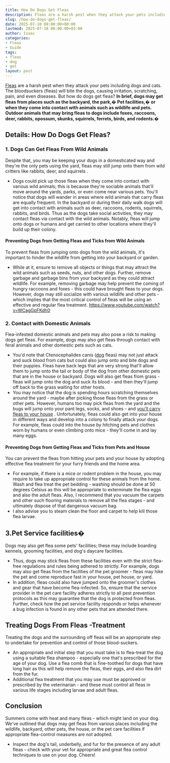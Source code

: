 ```yaml
---
title: How Do Dogs Get Fleas
description: Fleas are a harsh pest when they attack your pets including dogs and cats. The bloodsuckers fleas will bite the dogs, causing irritation, scratching, pain,...
slug: /how-do-dogs-get-fleas/
date: 2025-07-10 00:00:00+00:00
lastmod: 2025-07-10 00:00:00+03:00
author: Isaac
categories:
- Fleas
- Guide
tags:
- fleas
- dog
- get
layout: post
---
```

[Fleas](https://pestpolicy.com/best-dog-backpack-carrier-for-hiking/) are a harsh pest when they attack your pets including dogs and cats. The bloodsuckers (fleas) will bite the dogs, causing irritation, scratching, pain, and even diseases. But how do dogs get fleas?
**In brief, dogs may get fleas from places such as the backyard, the park,�**
**Pet facilities,�**
**or when they come into contact with animals such as wildlife and pets. Outdoor animals that may bring fleas to dogs include foxes, raccoons, deer, rabbits, opossum, skunks, squirrels, ferrets, birds, and rodents.�**
## Details: How Do Dogs Get Fleas?
### 1. Dogs Can Get Fleas From Wild Animals
Despite that, you may be keeping your dogs in a domesticated way and they're the only pets using the yard, fleas may still jump onto them from wild critters like rabbits, deer, and
squirrels
.
- Dogs could pick up those fleas when they come into contact with various wild animals; this is because they're sociable animals that'll move around the yards, parks, or even come near various pets.
You'll notice that dogs will wander in areas where wild animals that carry fleas are equally frequent. In the backyard or during their daily walk dogs will get into contact with animals such as
deer, raccoons, rodents, squirrels, rabbits, and birds.
Thus as the dogs take social activities, they may contact fleas via contact with the wild animals. Notably, fleas will jump onto dogs or humans and get carried to other locations where they'll build up their colony.
#### Preventing Dogs from Getting Fleas and Ticks from Wild Animals
To prevent fleas from jumping onto dogs from the wild animals, it's important to hinder the wildlife from getting into your backyard or garden.
- While at it, ensure to remove all objects or things that may attract the wild animals such as seeds, nuts, and other dogs.
Further, remove garbage and garbage bins from your backyard as they could attract wildlife. For example, removing garbage may help prevent the coming of hungry
raccoons and foxes - this could have brought fleas to your dogs.
However, dogs may still socialize with various wildlife and other pets -which implies that the most critical control of fleas will be using an effective and regular flea treatment.
https://www.youtube.com/watch?v=WCagGpFKdh0
### 2. Contact with Domestic Animals
Flea-infested domestic animals and pets may also pose a risk to making dogs get fleas. For example, dogs may also get fleas through contact with feral animals and other domestic pets such as cats.
- You'd note that Ctenocephalides canis ([dog](https://pestpolicy.com/best-dog-beds/) fleas) may not just attack and suck blood from cats but could also jump onto and bite dogs and their puppies.
Fleas have back legs that are very strong that'll allow them to jump onto the tail or body of the dog from other domestic pets that are in the house or backyard.
Dogs will also get fleas from grass - fleas will jump onto the dog and suck its blood - and then they'll jump off back to the grass waiting for other hosts.
- You may notice that the dog is spending hours scratching themselves around the yard - maybe after picking those fleas from the grass or other pets.
However, humans too may pick fleas from the yard and the bugs will jump onto your pant legs, socks, and shoes - and
[you'll carry fleas to your house](https://pestpolicy.com/can-humans-carry-fleas-from-one-home-to-another/)
.
Unfortunately, fleas could also get into your house in different ways and develop into a colony to finally attack your dogs. For example, fleas could into the house by
hitching pets and clothes worn by humans or even climbing onto mice - they'll come in and lay many eggs.
#### Preventing Dogs from Getting Fleas and Ticks from Pets and House
You can prevent the fleas from hitting your pets and your house by adopting effective flea treatment for your
furry friends and the home area.
- For example, if there is a mice or rodent problem in the house, you may require to take up appropriate control for these animals from the home.
Wash and flea treat the pet bedding - washing should be done at 50 degrees Celsius as this will be appropriate to exterminate the flea eggs and also the adult fleas.
Also, I recommend that you vacuum the carpets and other such flooring materials to remove all the flea stages - and ultimately dispose of that dangerous vacuum bag.
- I also advise you to steam clean the floor and carpet to help kill those flea larvae.
## 3.**Pet Service facilities�**
Dogs may also get flea some pets' facilities; these may include
boarding kennels, grooming facilities, and dog's daycare facilities.
- Thus, dogs may stick fleas from these facilities even with the strict flea-free regulations and rules being adhered to strictly.
For example, dogs may also get fleas from the facilities of the pet groomer - fleas may hike the pet and come reproduce fast in your house, pet house, or yard.
- In addition, fleas could also have jumped onto the groomer's clothes and gear that have become flea-infected.
So, ensure that the service provider in the pet care facility adheres strictly to all pest prevention
protocols as this may guarantee that the dog is protected from fleas.
Further, check how the pet service facility responds or helps whenever a bug infection is found in any other pets that are attended there.
## Treating Dogs From Fleas -**Treatment**
Treating the dogs and the surrounding off fleas will be an appropriate step to undertake for prevention and control of those blood-suckers.
- An appropriate and initial step that you must take is to flea-treat the dog using a suitable flea shampoo - especially one that's prescribed for the age of your dog.
Use a flea comb that is fine-toothed for dogs that have long hair as this will help remove the fleas, their eggs, and also flea dirt from the fur.
- Additional flea treatment that you may use must be approved or prescribed by the veterinarian - and these must control all fleas in various life stages including larvae and adult fleas.
## Conclusion
Summers come with heat and many fleas - which might land on your dog. We've outlined that dogs may get fleas from various places including the wildlife, backyard, other pets, the house, or the pet care facilities if appropriate flea-control measures are not adopted.
- Inspect the dog's tail, underbelly, and fur for the presence of any adult fleas - check with your vet for appropriate and great flea control techniques to use on your dog.
Cheers!